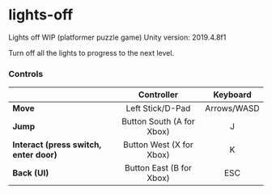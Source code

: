 # lights-off
Lights off WIP (platformer puzzle game)
Unity version: 2019.4.8f1

Turn off all the lights to progress to the next level.

### Controls
|  | Controller | Keyboard |
| - | :---: | :---: |
| **Move** | Left Stick/D-Pad | Arrows/WASD |
| **Jump** | Button South (A for Xbox) | J |
| **Interact (press switch, enter door)** | Button West (X for Xbox) | K |
| **Back (UI)** | Button East (B for Xbox) | ESC |
